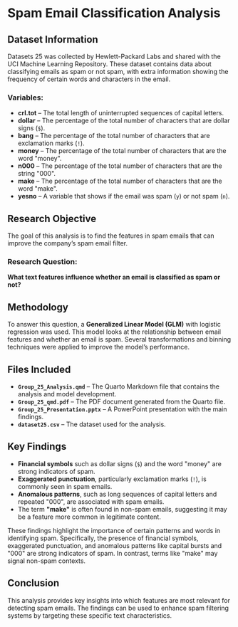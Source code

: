# Spam Email Classification Analysis

## Dataset Information
Datasets 25 was collected by Hewlett-Packard Labs and shared with the UCI Machine Learning Repository. These dataset contains data about classifying emails as spam or not spam, with extra information showing the frequency of certain words and characters in the email.

### Variables:
- **crl.tot** – The total length of uninterrupted sequences of capital letters.
- **dollar** – The percentage of the total number of characters that are dollar signs (`$`).
- **bang** – The percentage of the total number of characters that are exclamation marks (`!`).
- **money** – The percentage of the total number of characters that are the word "money".
- **n000** – The percentage of the total number of characters that are the string "000".
- **make** – The percentage of the total number of characters that are the word "make".
- **yesno** – A variable that shows if the email was spam (`y`) or not spam (`n`).

## Research Objective
The goal of this analysis is to find the features in spam emails that can improve the company’s spam email filter.

### Research Question:
**What text features influence whether an email is classified as spam or not?**

## Methodology
To answer this question, a **Generalized Linear Model (GLM)** with logistic regression was used. This model looks at the relationship between email features and whether an email is spam. Several transformations and binning techniques were applied to improve the model’s performance.

## Files Included
- **`Group_25_Analysis.qmd`** – The Quarto Markdown file that contains the analysis and model development.
- **`Group_25_qmd.pdf`** – The PDF document generated from the Quarto file.
- **`Group_25_Presentation.pptx`** – A PowerPoint presentation with the main findings.
- **`dataset25.csv`** – The dataset used for the analysis.

## Key Findings
- **Financial symbols** such as dollar signs (`$`) and the word "money" are strong indicators of spam.
- **Exaggerated punctuation**, particularly exclamation marks (`!`), is commonly seen in spam emails.
- **Anomalous patterns**, such as long sequences of capital letters and repeated "000", are associated with spam emails.
- The term **"make"** is often found in non-spam emails, suggesting it may be a feature more common in legitimate content.
  
These findings highlight the importance of certain patterns and words in identifying spam. Specifically, the presence of financial symbols, exaggerated punctuation, and anomalous patterns like capital bursts and "000" are strong indicators of spam. In contrast, terms like "make" may signal non-spam contexts.

## Conclusion
This analysis provides key insights into which features are most relevant for detecting spam emails. The findings can be used to enhance spam filtering systems by targeting these specific text characteristics.


